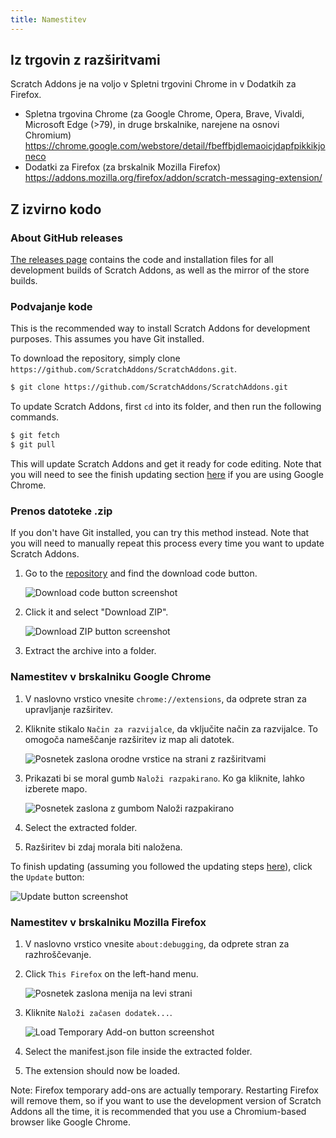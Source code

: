 ```yaml
---
title: Namestitev
---
```


## Iz trgovin z razširitvami

Scratch Addons je na voljo v Spletni trgovini Chrome in v Dodatkih za Firefox.

- Spletna trgovina Chrome (za Google Chrome, Opera, Brave, Vivaldi, Microsoft Edge (>79), in druge brskalnike, narejene na osnovi Chromium)  
  https://chrome.google.com/webstore/detail/fbeffbjdlemaoicjdapfpikkikjoneco  
- Dodatki za Firefox (za brskalnik Mozilla Firefox)  
  https://addons.mozilla.org/firefox/addon/scratch-messaging-extension/  


## Z izvirno kodo

### About GitHub releases

[The releases page](https://github.com/ScratchAddons/ScratchAddons/releases) contains the code and installation files for all development builds of Scratch Addons, as well as the mirror of the store builds.

### Podvajanje kode

This is the recommended way to install Scratch Addons for development purposes. This assumes you have Git installed.

To download the repository, simply clone `https://github.com/ScratchAddons/ScratchAddons.git`.

```sh
$ git clone https://github.com/ScratchAddons/ScratchAddons.git
```
To update Scratch Addons, first `cd` into its folder, and then run the following commands.

```sh
$ git fetch
$ git pull
```

This will update Scratch Addons and get it ready for code editing. Note that you will need to see the finish updating section [here](#install-on-google-chrome) if you are using Google Chrome.


### Prenos datoteke .zip

If you don't have Git installed, you can try this method instead. Note that you will need to manually repeat this process every time you want to update Scratch Addons.

1. Go to the [repository](https://github.com/ScratchAddons/ScratchAddons) and find the download code button.

   ![Download code button screenshot](/assets/img/docs/download-code-button.png)

2. Click it and select "Download ZIP".

   ![Download ZIP button screenshot](/assets/img/docs/download-zipball-button.png)

3. Extract the archive into a folder.

### Namestitev v brskalniku Google Chrome

1. V naslovno vrstico vnesite `chrome://extensions`, da odprete stran za upravljanje razširitev.

2. Kliknite stikalo `Način za razvijalce`, da vključite način za razvijalce. To omogoča nameščanje razširitev iz map ali datotek.

   ![Posnetek zaslona orodne vrstice na strani z razširitvami](/assets/img/docs/developer-mode-toggle.png)

3. Prikazati bi se moral gumb `Naloži razpakirano`. Ko ga kliknite, lahko izberete mapo.

   ![Posnetek zaslona z gumbom Naloži razpakirano](/assets/img/docs/load-unpacked-button.png)

4. Select the extracted folder.
5. Razširitev bi zdaj morala biti naložena.

To finish updating (assuming you followed the updating steps [here](#cloning-the-repository)), click the `Update` button:

![Update button screenshot](/assets/img/docs/update-button.png)


### Namestitev v brskalniku Mozilla Firefox

1. V naslovno vrstico vnesite `about:debugging`, da odprete stran za razhroščevanje.

2. Click `This Firefox` on the left-hand menu.

   ![Posnetek zaslona menija na levi strani](/assets/img/docs/left-hand-menu.png)

4. Kliknite `Naloži začasen dodatek...`.

   ![Load Temporary Add-on button screenshot](/assets/img/docs/load-addon.png)

6. Select the manifest.json file inside the extracted folder.
7. The extension should now be loaded.

Note: Firefox temporary add-ons are actually temporary. Restarting Firefox will remove them, so if you want to use the development version of Scratch Addons all the time, it is recommended that you use a Chromium-based browser like Google Chrome.

